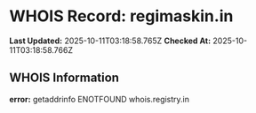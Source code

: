 # WHOIS Record: regimaskin.in

**Last Updated:** 2025-10-11T03:18:58.765Z
**Checked At:** 2025-10-11T03:18:58.766Z

## WHOIS Information

**error:** getaddrinfo ENOTFOUND whois.registry.in

